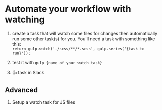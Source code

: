 # Automate your workflow with watching

1) create a task that will watch some files for changes then automatically run some other task(s) for you.
	You'll need a task with something like this:
	\
	`return gulp.watch('./scss/**/*.scss', gulp.series('{task to run}'));`

1) test it with `gulp {name of your watch task}`

1) :+1: task in Slack

## Advanced

1) Setup a watch task for JS files